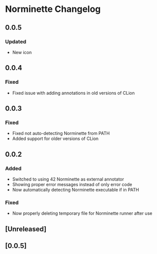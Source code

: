 <!-- Keep a Changelog guide -> https://keepachangelog.com -->

# Norminette Changelog

## 0.0.5
### Updated
- New icon 

## 0.0.4
### Fixed
- Fixed issue with adding annotations in old versions of CLion 

## 0.0.3
### Fixed
- Fixed not auto-detecting Norminette from PATH
- Added support for older versions of CLion

## 0.0.2
### Added
- Switched to using 42 Norminette as external annotator
- Showing proper error messages instead of only error code
- Now automatically detecting Norminette executable if in PATH

### Fixed
- Now properly deleting temporary file for Norminette runner after use

## [Unreleased]
## [0.0.5]


